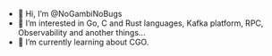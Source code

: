 - 👋 Hi, I’m @NoGambiNoBugs
- 👀 I’m interested in Go, C and Rust languages, Kafka platform, RPC, Observability and another things...
- 🌱 I’m currently learning about CGO.

<!---
NoGambiNoBugs/NoGambiNoBugs is a ✨ special ✨ repository because its `README.md` (this file) appears on your GitHub profile.
You can click the Preview link to take a look at your changes.
--->
